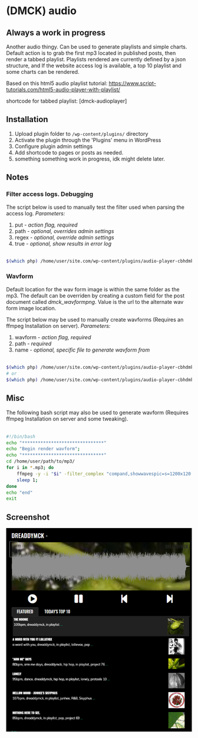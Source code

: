 # (DMCK) audio

## Always a work in progress

Another audio thingy. Can be used to generate playlists and simple charts. 
Default action is to grab the first mp3 located in published posts, then render a tabbed playlist.
Playlists rendered are currently defined by a json structure, and If the website access log is available, a top 10 playlist and some charts can be rendered.

Based on this html5 audio playlist tutorial:
https://www.script-tutorials.com/html5-audio-player-with-playlist/

shortcode for tabbed playlist:
[dmck-audioplayer]

## Installation

1. Upload plugin folder to `/wp-content/plugins/` directory
2. Activate the plugin through the 'Plugins' menu in WordPress
3. Configure plugin admin settings
4. Add shortcode to pages or posts as needed.
5. something something work in progress, idk might delete later.

## Notes

### Filter access logs. Debugging

The script below is used to manually test the filter used when parsing the access log.
_Parameters:_

1. put - _action flag, required_
2. path - _optional, overrides admin settings_
3. regex - _optional, override admin settings_
4. true - _optional, show results in error log_

```bash

$(which php) /home/user/site.com/wp-content/plugins/audio-player-cbhdmk/lib/reports.php put "/path/to/accesslog" "/.mp3/i" true
```

### Wavform

Default location for the wav form image is within the same folder as the mp3. 
The default can be overriden by creating a custom field for the post document called *dmck_wavformpng*. Value is the url to the alternate wav form image location.

The script below may be used to manually create wavforms (Requires an ffmpeg Installation on server).
_Parameters:_

1. wavform - _action flag, required_
2. path - _required_
3. name - _optional, specific file to generate wavform from_

```bash

$(which php) /home/user/site.com/wp-content/plugins/audio-player-cbhdmk/lib/reports.php wavform "/path/to/folder"
# or
$(which php) /home/user/site.com/wp-content/plugins/audio-player-cbhdmk/lib/reports.php wavform "/path/to/folder" "file-name.mp3"
```

## Misc

The following bash script may also be used to generate wavform (Requires ffmpeg Installation on server and some tweaking).

```bash

#!/bin/bash
echo "*******************************"
echo "Begin render wavform";
echo "*******************************"
cd /home/user/path/to/mp3/
for i in *.mp3; do
    ffmpeg -y -i "$i" -filter_complex "compand,showwavespic=s=1200x120:colors=b2b2b2ff:" -frames:v 1  "${i%.mp3}.wavform.png";
    sleep 1;
done
echo "end"
exit
```

## Screenshot

![alt tag](https://github.com/dreaddymck/audio-player-cbhdmk/blob/master/screenshot.png?raw=true)
